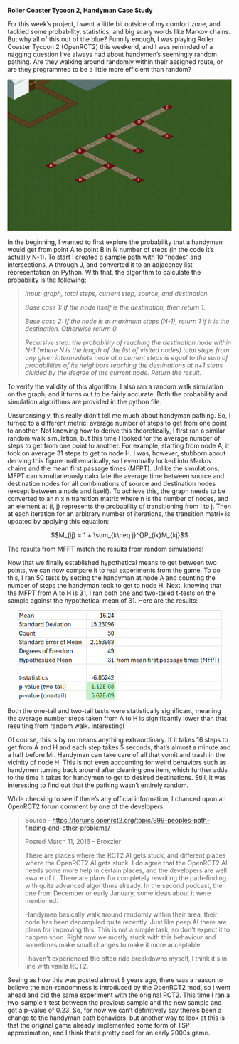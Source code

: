 **Roller Coaster Tycoon 2, Handyman Case Study**

For this week’s project, I went a little bit outside of my comfort zone, and tackled some probability, statistics, and big scary words like Markov chains. But why all of this out of the blue? Funnily enough, I was playing Roller Coaster Tycoon 2 (OpenRCT2) this weekend, and I was reminded of a nagging question I’ve always had about handymen’s seemingly random pathing. Are they walking around randomly within their assigned route, or are they programmed to be a little more efficient than random?

<p align="center">
  <img src="Graph.png"/>
</p>

In the beginning, I wanted to first explore the probability that a handyman would get from point A to point B in N number of steps (in the code it’s actually N-1). To start I created a sample path with 10 “nodes” and intersections, A through J, and converted it to an adjacency list representation on Python. With that, the algorithm to calculate the probability is the following:

>*Input: graph, total steps, current step, source, and destination.*
>
>*Base case 1: If the node itself is the destination, then return 1.*
>
>*Base case 2: If the node is at maximum steps (N-1), return 1 if it is the destination. Otherwise return 0.*
>
>*Recursive step:  the probability of reaching the destination node within N-1 (where N is the length of the list of visited nodes) total steps from any given intermediate node at n current steps is equal to the sum of probabilities of its neighbors reaching the destinations at n+1 steps divided by the degree of the current node. Return the result.*

To verify the validity of this algorithm, I also ran a random walk simulation on the graph, and it turns out to be fairly accurate. Both the probability and simulation algorithms are provided in the python file.

Unsurprisingly, this really didn’t tell me much about handyman pathing. So, I turned to a different metric: average number of steps to get from one point to another. Not knowing how to derive this theoretically, I first ran a similar random walk simulation, but this time I looked for the average number of steps to get from one point to another. For example, starting from node A, it took on average 31 steps to get to node H. I was, however, stubborn about deriving this figure mathematically, so I eventually looked into Markov chains and the mean first passage times (MFPT). Unlike the simulations, MFPT can simultaneously calculate the average time between source and destination nodes for all combinations of source and destination nodes (except between a node and itself). To achieve this, the graph needs to be converted to an n x n transition matrix where n is the number of nodes, and an element at (i, j) represents the probability of transitioning from i to j. Then at each iteration for an arbitrary number of iterations, the transition matrix is updated by applying this equation:

```math
M_{ij} = 1 + \sum_{k\neq j}^{}P_{ik}M_{kj}
```
The results from MFPT match the results from random simulations!

Now that we finally established hypothetical means to get between two points, we can now compare it to real experiments from the game. To do this, I ran 50 tests by setting the handyman at node A and counting the number of steps the handyman took to get to node H. Next, knowing that the MFPT from A to H is 31, I ran both one and two-tailed t-tests on the sample against the hypothetical mean of 31. Here are the results:

<p align="center">
  <img src="ttestresult.png"/>
</p>

Both the one-tail and two-tail tests were statistically significant, meaning the average number steps taken from A to H is significantly lower than that resulting from random walk. Interesting!

Of course, this is by no means anything extraordinary. If it takes 16 steps to get from A and H and each step takes 5 seconds, that’s almost a minute and a half before Mr. Handyman can take care of all that vomit and trash in the vicinity of node H. This is not even accounting for weird behaviors such as handymen turning back around after cleaning one item, which further adds to the time it takes for handymen to get to desired destinations. Still, it was interesting to find out that the pathing wasn’t entirely random.

While checking to see if there’s any official information, I chanced upon an OpenRCT2 forum comment by one of the developers:

>Source - https://forums.openrct2.org/topic/999-peoples-path-finding-and-other-problems/
>
>Posted March 11, 2016 - Broxzier
>
>There are places where the RCT2 AI gets stuck, and different places where the OpenRCT2 AI gets stuck. I do agree that the OpenRCT2 AI needs some more help in certain places, and the developers are well aware of it. There are plans for completely rewriting the path-finding with quite advanced algorithms already. In the second podcast, the one from December or early January, some ideas about it were mentioned.
>
>Handymen basically walk around randomly within their area, their code has been decompiled quite recently. Just like peep AI there are plans for improving this. This is not a simple task, so don't expect it to happen soon. Right now we mostly stuck with this behaviour and sometimes make small changes to make it more acceptable.
>
>I haven't experienced the often ride breakdowns myself, I think it's in line with vanila RCT2.

Seeing as how this was posted almost 8 years ago, there was a reason to believe the non-randomness is introduced by the OpenRCT2 mod, so I went ahead and did the same experiment with the original RCT2. This time I ran a two-sample t-test between the previous sample and the new sample and got a p-value of 0.23. So, for now we can’t definitively say there’s been a change to the handyman path behaviors, but another way to look at this is that the original game already implemented some form of TSP approximation, and I think that’s pretty cool for an early 2000s game.
